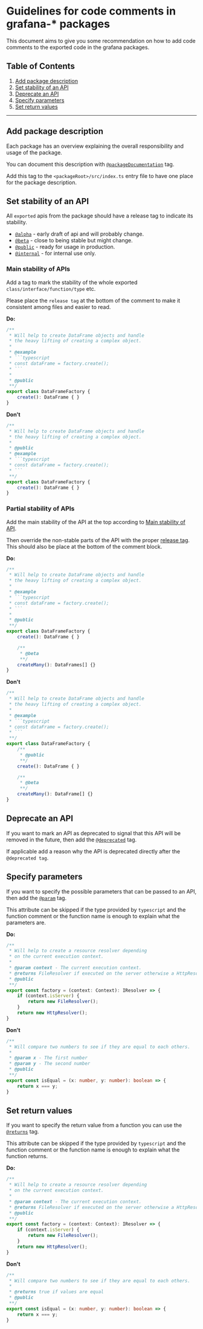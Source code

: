 # Guidelines for code comments in grafana-* packages

This document aims to give you some recommendation on how to add code comments to the exported code in the grafana packages.

## Table of Contents

1. [Add package description](#add-package-description)
1. [Set stability of an API](#set-stability-of-an-api)
1. [Deprecate an API](#deprecate-an-api)
1. [Specify parameters](#specify-parameters)
1. [Set return values](#set-return-values)
____

 ## Add package description

Each package has an overview explaining the overall responsibility and usage of the package. 

You can document this description with [`@packageDocumentation`](https://api-extractor.com/pages/tsdoc/tag_packagedocumentation/) tag.

Add this tag to the `<packageRoot>/src/index.ts` entry file to have one place for the package description.

## Set stability of an API

All `exported` apis from the package should have a release tag to indicate its stability.

- [`@alpha`](https://api-extractor.com/pages/tsdoc/tag_alpha/) - early draft of api and will probably change.
- [`@beta`](https://api-extractor.com/pages/tsdoc/tag_beta/) - close to being stable but might change.
- [`@public`](https://api-extractor.com/pages/tsdoc/tag_public/) - ready for usage in production.
- [`@internal`](https://api-extractor.com/pages/tsdoc/tag_internal/) - for internal use only.

### Main stability of APIs

Add a tag to mark the stability of the whole exported `class/interface/function/type` etc.

Please place the `release tag` at the bottom of the comment to make it consistent among files and easier to read. 

**Do:**

```typescript
/**
 * Will help to create DataFrame objects and handle 
 * the heavy lifting of creating a complex object.
 * 
 * @example
 * ```typescript
 * const dataFrame = factory.create();
 * ```
 * 
 * @public
 **/
export class DataFrameFactory {
    create(): DataFrame { }
}
```

**Don't**
```typescript
/**
 * Will help to create DataFrame objects and handle 
 * the heavy lifting of creating a complex object.
 * 
 * @public
 * @example
 * ```typescript
 * const dataFrame = factory.create();
 * ```
 **/
export class DataFrameFactory {
    create(): DataFrame { }
}
```

### Partial stability of APIs

Add the main stability of the API at the top according to [Main stability of API](#main-stability-of-api).

Then override the non-stable parts of the API with the proper [release tag](#release-tags). This should also be place at the bottom of the comment block.

**Do:**

```typescript
/**
 * Will help to create DataFrame objects and handle 
 * the heavy lifting of creating a complex object.
 * 
 * @example
 * ```typescript
 * const dataFrame = factory.create();
 * ```
 * 
 * @public
 **/
export class DataFrameFactory {
    create(): DataFrame { }

    /**
     * @beta
     **/
    createMany(): DataFrames[] {}
}
```

**Don't**

```typescript
/**
 * Will help to create DataFrame objects and handle 
 * the heavy lifting of creating a complex object.
 * 
 * @example
 * ```typescript
 * const dataFrame = factory.create();
 * ```
 **/
export class DataFrameFactory {
    /**
     * @public
     **/
    create(): DataFrame { }

    /**
     * @beta
     **/
    createMany(): DataFrame[] {}
}
```

## Deprecate an API
If you want to mark an API as deprecated to signal that this API will be removed in the future, then add the [`@deprecated`](https://api-extractor.com/pages/tsdoc/tag_deprecated/) tag.

If applicable add a reason why the API is deprecated directly after the `@deprecated tag`.

## Specify parameters
If you want to specify the possible parameters that can be passed to an API, then add the [`@param`](https://api-extractor.com/pages/tsdoc/tag_param/) tag.

This attribute can be skipped if the type provided by `typescript` and the function comment or the function name is enough to explain what the parameters are.

**Do:**

```typescript
/**
 * Will help to create a resource resolver depending
 * on the current execution context.
 * 
 * @param context - The current execution context.
 * @returns FileResolver if executed on the server otherwise a HttpResolver.
 * @public
 **/
export const factory = (context: Context): IResolver => {
    if (context.isServer) {
        return new FileResolver();
    }
    return new HttpResolver();
}
```

**Don't**

```typescript
/**
 * Will compare two numbers to see if they are equal to each others.
 * 
 * @param x - The first number
 * @param y - The second number
 * @public
 **/
export const isEqual = (x: number, y: number): boolean => {
    return x === y;
}
```


## Set return values
If you want to specify the return value from a function you can use the [`@returns`](https://api-extractor.com/pages/tsdoc/tag_returns/) tag.

This attribute can be skipped if the type provided by `typescript` and the function comment or the function name is enough to explain what the function returns.

**Do:**

```typescript
/**
 * Will help to create a resource resolver depending
 * on the current execution context.
 * 
 * @param context - The current execution context.
 * @returns FileResolver if executed on the server otherwise a HttpResolver.
 * @public
 **/
export const factory = (context: Context): IResolver => {
    if (context.isServer) {
        return new FileResolver();
    }
    return new HttpResolver();
}
```

**Don't**

```typescript
/**
 * Will compare two numbers to see if they are equal to each others.
 * 
 * @returns true if values are equal
 * @public
 **/
export const isEqual = (x: number, y: number): boolean => {
    return x === y;
}
```
